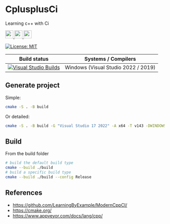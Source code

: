 # CplusplusCi

Learning c++ with Ci

[<img src="https://raw.githubusercontent.com/isocpp/logos/master/cpp_logo.png" height="25"/> <img src="https://upload.wikimedia.org/wikipedia/commons/1/13/Cmake.svg" height="25"/> <img src="https://dka575ofm4ao0.cloudfront.net/pages-transactional_logos/retina/16896/ApwXsQaJT16xVdsGs7aY" height="25"/>](#references)

[![License: MIT](https://img.shields.io/badge/License-MIT-blue.svg)](/LICENSE)

| Build status          | Systems / Compilers         |
| ------------- | ------------------------------------------ |
| [![Visual Studio Builds](https://ci.appveyor.com/api/projects/status/t6i95u07gw1gqhql/branch/master?svg=true)](https://ci.appveyor.com/project/WhitebrowSwordsman/cplusplusci/branch/main)       | Windows (Visual Studio 2022 / 2019)  |

## Generate project

Simple:
``` bash
cmake -S . -B build
```
Or detailed:
``` bash
cmake -S . -B build -G "Visual Studio 17 2022" -A x64 -T v143 -DWINDOWS:BOOL=ON -DUSE_BASE_SHARED_LIBS=ON
```

## Build

From the build folder
``` bash
# build the default build type
cmake --build ./build
# build a specific build type
cmake --build ./build --config Release
```

## References

- https://github.com/LearningByExample/ModernCppCI/
- https://cmake.org/
- https://www.appveyor.com/docs/lang/cpp/

